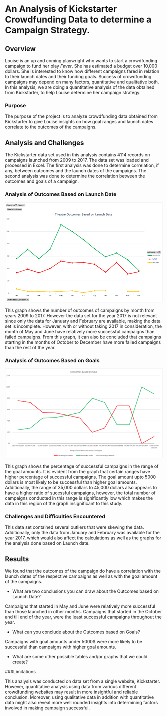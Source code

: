 # An Analysis of Kickstarter Crowdfunding Data to determine a Campaign Strategy. 

## Overview 
Louise is an up and coming playwright who wants to start a crowdfunding campaign to fund her play *Fever*. She has estimated a budget over 10,000 dollars. She is interested to know how different campaigns fared in relation to their launch dates and their funding goals. Success of crowdfunding campaigns may depend on many factors, quantitative and qualitative both. In this analysis, we are doing a quantitative analysis of the data obtained from Kickstarter, to help Louise determine her campaign strategy.

### Purpose
The purpose of the project is to analyze crowdfunding data obtained from Kickstarter to give Louise insights on how goal ranges and launch dates correlate to the outcomes of the campaigns. 

## Analysis and Challenges
The Kickstarter data set used in this analysis contains 4114 records on campaigns launched from 2009 to 2017. The data set was loaded and processed in Excel. The first analysis was done to determine correlation, if any, between outcomes and the launch dates of the campaigns. The second analysis was done to determine the correlation between the outcomes and goals of a campaign. 

### Analysis of Outcomes Based on Launch Date
![Theatre Outcomes Versus Launch Date](resources/Theater_Outcomes_vs_Launch.png)


This graph shows the number of outcomes of campaigns by month from years 2009 to 2017. However the data set for the year 2017 is not relevant since only the data for January and February are available, making the data set is incomplete. However, with or without taking 2017 in consideration, the month of May and June have relatively more successful campaigns than failed campaigns. From this graph, it can also be concluded that campaigns starting in the months of October to December have more failed campaigns than the rest of the year. 


### Analysis of Outcomes Based on Goals
![Theatre Outcomes Versus Goals](resources/Outcomes_vs_Goals.png)

This graph shows the percentage of successful campaigns in the range of the goal amounts. It is evident from the graph that certain ranges have higher percentage of successful campaigns. The goal amount upto 5000 dollars is most likely to be successful than higher goal amounts. Additionally, the range of 35,000 dollars to 45,000 dollars also appears to have a higher ratio of sucessful campaigns, however, the total number of campaigns conducted in this range is significantly low which makes the data in this region of the graph insignificant to this study.   

### Challenges and Difficulties Encountered

This data set contained several outliers that were skewing the data. Additionally, only the data from January and February was available for the year 2017, which would also affect the calculations as well as the graphs for the analysis done based on Launch date. 

## Results

We found that the outcomes of the campaign do have a correlation with the launch dates of the respective campaigns as well as with the goal amount of the campaigns.  

- What are two conclusions you can draw about the Outcomes based on Launch Date?

Campaigns that started in May and June were relatively more successful than those launched in other months. Campaigns that started in the October and till end of the year, were the least successful campaigns throughout the year. 

- What can you conclude about the Outcomes based on Goals?

Campaigns with goal amounts under 5000$ were more likely to be successful than campaigns with higher goal amounts. 

- What are some other possible tables and/or graphs that we could create?

###Limitations

This analysis was conducted on data set from a single website, Kickstarter. However, quantitative analysis using data from various different crowdfunding websites may result in more insightful and reliable conclusion. Moreover, using qualitative data in addition with quantitative data might also reveal more well rounded insights into determining factors involved in making campaign successful. 





